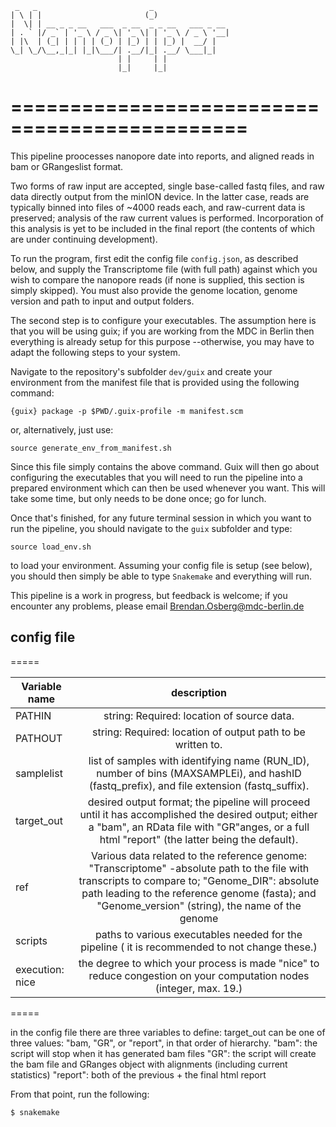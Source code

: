 <!-- language: lang-none -->
     _   _                         _
    | \ | |                       (_)
    |  \| | __ _ _ __   ___  _ __  _ _ __   ___ _ __
    | . ` |/ _` | '_ \ / _ \| '_ \| | '_ \ / _ \ '__|
    | |\  | (_| | | | | (_) | |_) | | |_) |  __/ |
    \_| \_/\__,_|_| |_|\___/| .__/|_| .__/ \___|_|
                            | |     | |
                            |_|     |_|              
# ==============================================

This pipeline proocesses nanopore date into reports, and aligned reads in bam or 
GRangeslist format. 

Two forms of raw input are accepted, single base-called fastq files, and raw 
data directly output from the minION device. In the latter case, reads are 
typically binned into files of ~4000 reads each, and raw-current data is 
preserved; analysis of the raw current values is performed. Incorporation of 
this analysis is yet to be included in the final report (the contents of
which are under continuing development).

To run the program, first edit the config file `config.json`, as described
below, and supply the Transcriptome file (with full path) against which you
wish to compare the nanopore reads (if none is supplied, this section is simply
skipped). You must also provide  the genome location, genome version and path
to input and output folders.

The second step is to configure your executables. The assumption here is that
you will be using guix; if you are working from the MDC in Berlin then
everything is already setup for this purpose --otherwise, you may have to adapt
the following steps to your system.  

Navigate to the repository's subfolder `dev/guix` and create your environment from
the manifest file that is provided using the following command:

`{guix} package -p $PWD/.guix-profile -m manifest.scm` 

or, alternatively, just use:

`source generate_env_from_manifest.sh`

Since this file simply contains the above command. Guix will then go about
configuring the executables that you will need to run the pipeline into a
prepared environment which can then be used whenever you want. This will take
some time, but only needs to be done once; go for lunch.  

Once that's finished, for any future terminal session in which you want to run
the pipeline, you should navigate to the `guix` subfolder and type: 

`source load_env.sh` 

to load your environment. Assuming your config file is setup (see below), you
should then simply be able to type `Snakemake` and everything will run. 

This pipeline is a work in progress, but feedback is welcome; if you encounter
any problems, please email Brendan.Osberg@mdc-berlin.de

## config file 

=====

| Variable name | description |
| ------------- |:-----------:|
| PATHIN        | string: Required: location of source data. 
| PATHOUT       | string: Required: location of output path to be written to. 
| samplelist    | list of samples with identifying name (RUN_ID), number of bins (MAXSAMPLEi), and hashID (fastq_prefix), and file extension (fastq_suffix).
| target_out | desired output format; the pipeline will proceed until it has accomplished the desired output; either a "bam", an RData file with "GR"anges, or a full html "report" (the latter being the default).
| ref        | Various data related to the reference genome: "Transcriptome" -absolute path to the file with transcripts to compare to; "Genome_DIR": absolute path leading to the reference genome (fasta); and "Genome_version" (string), the name of the genome
| scripts   | paths to various executables needed for the pipeline ( it is recommended to not change these.)
| execution: nice | the degree to which your process is made "nice" to reduce congestion on your computation nodes (integer, max. 19.)


=====

in the config file there are three variables to define:
target_out can be one of three values: "bam, "GR", or "report", in that order of hierarchy.
"bam": the script will stop when it has generated bam files
"GR": the script will create the bam file and GRanges object with alignments (including current statistics)
"report": both of the previous + the final html report 

From that point, run the following:

`$ snakemake `  
